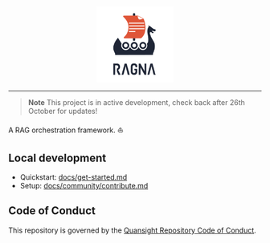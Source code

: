 <p align="center">
    <img src="docs/brand-assets/Ragna-logo-lockup-vertical.png" width=30%>
</p>

<hr>

> **Note**
> This project is in active development,
> check back after 26th October for updates!

A RAG orchestration framework. ⛵️

## Local development

* Quickstart: [docs/get-started.md](docs/get-started.md#minimal-example)
* Setup: [docs/community/contribute.md](docs/community/contribute.md)

## Code of Conduct

This repository is governed by the [Quansight Repository Code of Conduct](https://github.com/Quansight/.github/blob/master/CODE_OF_CONDUCT.md).
